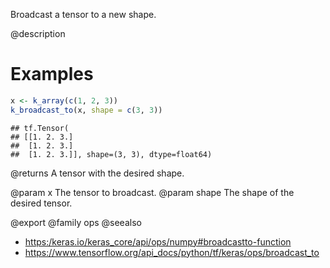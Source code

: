 Broadcast a tensor to a new shape.

@description

# Examples

```r
x <- k_array(c(1, 2, 3))
k_broadcast_to(x, shape = c(3, 3))
```

```
## tf.Tensor(
## [[1. 2. 3.]
##  [1. 2. 3.]
##  [1. 2. 3.]], shape=(3, 3), dtype=float64)
```

@returns
A tensor with the desired shape.

@param x The tensor to broadcast.
@param shape The shape of the desired tensor.

@export
@family ops
@seealso
+ <https:/keras.io/keras_core/api/ops/numpy#broadcastto-function>
+ <https://www.tensorflow.org/api_docs/python/tf/keras/ops/broadcast_to>
